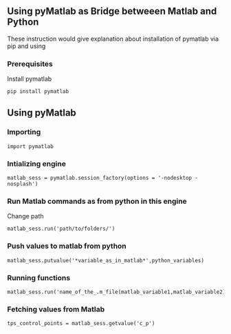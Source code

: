 ## Using pyMatlab as Bridge betweeen Matlab and Python
These instruction would give explanation about installation of pymatlab via pip and using 

### Prerequisites
Install pymatlab
```
pip install pymatlab
```

## Using pyMatlab

### Importing
```
import pymatlab
```

### Intializing engine
```
matlab_sess = pymatlab.session_factory(options = '-nodesktop -nosplash')
```

### Run Matlab commands as from python in this engine
Change path
```
matlab_sess.run('path/to/folders/')
```

### Push values to matlab from python
```
matlab_sess.putvalue('*variable_as_in_matlab*',python_variables)
```

### Running functions
```
matlab_sess.run('name_of_the_.m_file(matlab_variable1,matlab_variable2)')
```

### Fetching values from Matlab
```
tps_control_points = matlab_sess.getvalue('c_p')
```
